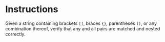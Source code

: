 # Instructions

Given a string containing brackets `[]`, braces `{}`, parentheses `()`,
or any combination thereof, verify that any and all pairs are matched
and nested correctly.
